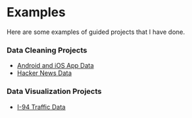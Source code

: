 # Examples
Here are some examples of guided projects that I have done.

### Data Cleaning Projects
- [Android and iOS App Data]()
- [Hacker News Data]()

### Data Visualization Projects
- [I-94 Traffic Data]()
